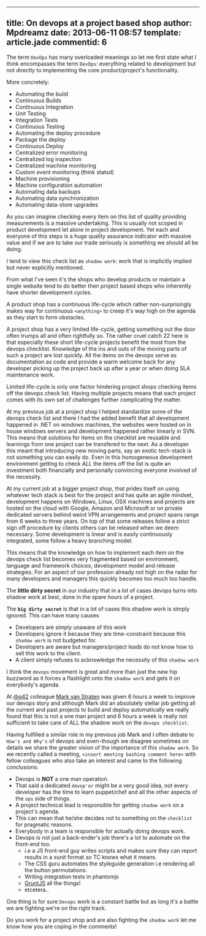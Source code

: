 ---
title: On devops at a project based shop
author: Mpdreamz
date: 2013-06-11 08:57
template: article.jade
commentid: 6
----

The term `DevOps` has many overloaded meanings so let me first state what I think encompasses the term `DevOps`: everything related to development but not directly to implementing the core product/project's functionality. 

More concretely:

* Automating the build
* Continuous Builds
* Continuous Integration
* Unit Testing
* Integration Tests
* Continuous Testing
* Automating the deploy procedure
* Package the deploy
* Continuous Deploy
* Centralized error monitoring
* Centralized log inspection
* Centralized machine monitoring
* Custom event monitoring (think statsd)
* Machine provisioning
* Machine configuration automation
* Automating data backups
* Automating data synchronization
* Automating data-store upgrades

As you can imagine checking every item on this list of quality providing measurements is a massive undertaking. This is usually not scoped in product development let alone in project development. Yet each and everyone of this steps is a huge quality assurance indicator with massive value and if we are to take our trade seriously is something we should all be doing. 

I tend to view this check list as `shadow work`: work that is implicitly implied but never explicitly mentioned.

From what I've seen it's the shops who develop products or maintain a single website tend to do better then project based shops who inherently have shorter development cycles. 

A product shop has a continuous life-cycle which rather non-surprisingly makes way for continuous `<anything>` to creep it's way high on the agenda as they start to form obstacles. 

A project shop has a very limited life-cycle, getting something out the door often trumps all and often rightfully so. The rather cruel catch 22 here is that especially these short life-cycle projects benefit the most from the devops checklist. Knowledge of the ins and outs of the moving parts of such a project are lost quickly. All the items on the devops serve as documentation as code and provide a warm welcome back for any developer picking up the project back up after a year or when doing SLA maintenance work.

Limited life-cycle is only one factor hindering project shops checking items off the devops check list. Having multiple projects means that each project comes with its own set of challenges further complicating the matter.

At my previous job at a project shop I helped standardize some of the devops check list and there I had the added benefit that all development happened in .NET on windows machines, the websites were hosted on in house windows servers and development happened rather linearly in SVN. This means that solutions for items on the checklist are reusable and learnings from one project can be transfered to the next. As a developer this meant that introducing new moving parts, say an exotic tech-stack is not something you can easily do. Even in this homogeneous development environment getting to check *ALL* the items off the list is quite an investment both financially and personally convincing everyone involved of the necessity.

At my current job at a bigger project shop, that prides itself on using whatever tech stack is best for the project and has quite an agile mindset, development happens on Windows, Linux, OSX machines and projects are hosted on the cloud with Google, Amazon and Microsoft or on private dedicated servers behind weird VPN arrangements and project spans range from 6 weeks to three years. On top of that some releases follow a strict sign off procedure by clients others can be released when we deem necessary. Some development is linear and is easily continuously integrated, some follow a heavy branching model. 	

This means that the knowledge on how to implement each item on the devops check list becomes very fragmented based on environment, language and framework choices, development model and release strategies. For an aspect of our profession already not high on the radar for many developers and managers this quickly becomes too much too handle. 

The __little dirty secret__ in our industry that in a lot of cases devops turns into shadow work at best, done in the spare hours of a project. 

The **`big dirty secret`** is that in a lot of cases this shadow work is simply ignored. This can have many causes

* Developers are simply unaware of this work
* Developers ignore it because they are time-constraint because this `shadow work` is not budgeted for.
* Developers are aware but managers/project leads do not know how to sell this work to the client.
* A client simply refuses to acknowledge the necessity of this `shadow work` 

I think the `devops` movement is great and more than just the new hip buzzword as it forces a flashlight onto the `shadow work` and gets it on everybody's agenda. 

At [@q42](http://www.q42.nl) colleague [Mark van Straten](https://twitter.com/markvanstraten) was given 6 hours a week to improve our devops story and although Mark did an absolutely stellar job getting all the current and past projects to build and deploy automatically we really found that this is not a one man project and 6 hours a week is really not sufficient to take care of ALL the shadow work on the `devops checklist`. 

Having fulfilled a similar role in my previous job Mark and I often debate to `How's and Why's` of devops and even-though we disagree sometimes on details we share the greater vision of the importance of this `shadow work`. So we recently called a meeting, `<insert meeting bashing comment here>` with fellow colleagues who also take an interest and came to the following conclusions:

* Devops is **NOT** a one man operation.
* That said a dedicated `devop'er` might be a very good idea, not every developer has the time to learn puppet/chef and all the other aspects of the `ops` side of things.
* A project technical lead is responsible for getting `shadow work` on a project's agenda.
* This can mean that he/she decides not to something on the `checklist` for pragmatic reasons.
* Everybody in a team is responsible for actually doing devops work.
* Devops is not just a back-ender's job there's a lot to automate on the front-end too.
	* i.e a JS front-end guy writes scripts and makes sure they can report results in a xunit format so TC knows what it means.
	* The CSS guru automates the styleguide generation i.e rendering all the button permutations.
	* Writing integration tests in phantomjs
	* [GruntJS](http://www.gruntjs.com) all the things!
	* etcetera..


One thing is for sure `Devops` work is a constant battle but as long it's a battle we are fighting we're on the right track. 

Do you work for a project shop and are also fighting the `shadow work` let me know how you are coping in the comments!